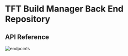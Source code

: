 # **TFT Build Manager Back End Repository**

## **API Reference**
![endpoints](https://gyazo.com/6634b70ec2a50928b5ceeaa79eab17c5)
